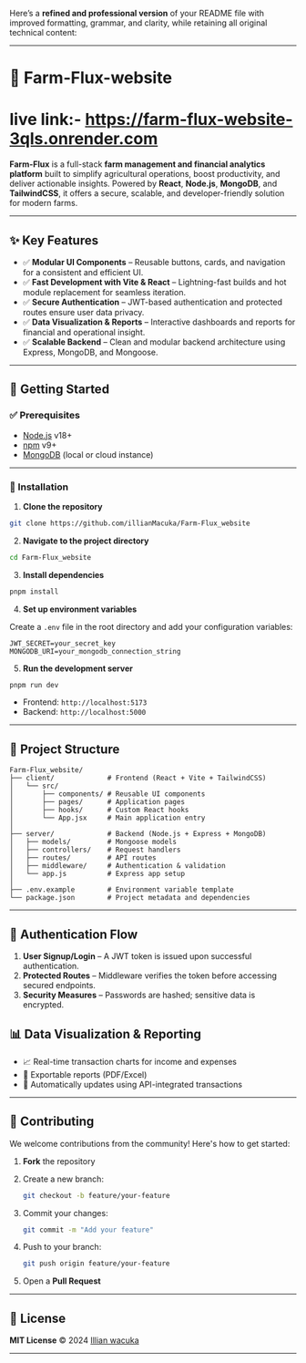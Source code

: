 Here’s a **refined and professional version** of your README file with improved formatting, grammar, and clarity, while retaining all original technical content:

---

# 🌾 Farm-Flux-website
# live link:- https://farm-flux-website-3qls.onrender.com

**Farm-Flux** is a full-stack **farm management and financial analytics platform** built to simplify agricultural operations, boost productivity, and deliver actionable insights. Powered by **React**, **Node.js**, **MongoDB**, and **TailwindCSS**, it offers a secure, scalable, and developer-friendly solution for modern farms.

---

## ✨ Key Features

* ✅ **Modular UI Components** – Reusable buttons, cards, and navigation for a consistent and efficient UI.
* ✅ **Fast Development with Vite & React** – Lightning-fast builds and hot module replacement for seamless iteration.
* ✅ **Secure Authentication** – JWT-based authentication and protected routes ensure user data privacy.
* ✅ **Data Visualization & Reports** – Interactive dashboards and reports for financial and operational insight.
* ✅ **Scalable Backend** – Clean and modular backend architecture using Express, MongoDB, and Mongoose.

---

## 🚀 Getting Started

### ✅ Prerequisites

* [Node.js](https://nodejs.org/) v18+
* [npm](https://www.npmjs.com/) v9+
* [MongoDB](https://www.mongodb.com/) (local or cloud instance)

---

### 🔧 Installation

1. **Clone the repository**

```bash
git clone https://github.com/illianMacuka/Farm-Flux_website
```

2. **Navigate to the project directory**

```bash
cd Farm-Flux_website
```

3. **Install dependencies**

```bash
pnpm install
```

4. **Set up environment variables**

Create a `.env` file in the root directory and add your configuration variables:

```env
JWT_SECRET=your_secret_key
MONGODB_URI=your_mongodb_connection_string
```

5. **Run the development server**

```bash
pnpm run dev
```

* Frontend: `http://localhost:5173`
* Backend: `http://localhost:5000`

---

## 📂 Project Structure

```plaintext
Farm-Flux_website/
├── client/             # Frontend (React + Vite + TailwindCSS)
│   └── src/
│       ├── components/ # Reusable UI components
│       ├── pages/      # Application pages
│       ├── hooks/      # Custom React hooks
│       └── App.jsx     # Main application entry
│
├── server/             # Backend (Node.js + Express + MongoDB)
│   ├── models/         # Mongoose models
│   ├── controllers/    # Request handlers
│   ├── routes/         # API routes
│   ├── middleware/     # Authentication & validation
│   └── app.js          # Express app setup
│
├── .env.example        # Environment variable template
└── package.json        # Project metadata and dependencies
```

---

## 🔐 Authentication Flow

1. **User Signup/Login** – A JWT token is issued upon successful authentication.
2. **Protected Routes** – Middleware verifies the token before accessing secured endpoints.
3. **Security Measures** – Passwords are hashed; sensitive data is encrypted.


## 📊 Data Visualization & Reporting

* 📈 Real-time transaction charts for income and expenses
* 📄 Exportable reports (PDF/Excel)
* 🔄 Automatically updates using API-integrated transactions

---

## 🤝 Contributing

We welcome contributions from the community! Here's how to get started:

1. **Fork** the repository
2. Create a new branch:

   ```bash
   git checkout -b feature/your-feature
   ```
3. Commit your changes:

   ```bash
   git commit -m "Add your feature"
   ```
4. Push to your branch:

   ```bash
   git push origin feature/your-feature
   ```
5. Open a **Pull Request**

---

## 📜 License

**MIT License** © 2024 [Illian wacuka](https://github.com/lilianwacuka)

---

